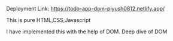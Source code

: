 Deployment Link: https://todo-app-dom-piyush0812.netlify.app/

This is pure HTML,CSS,Javascript

I have implemented this with the help of DOM.
Deep dive of DOM
